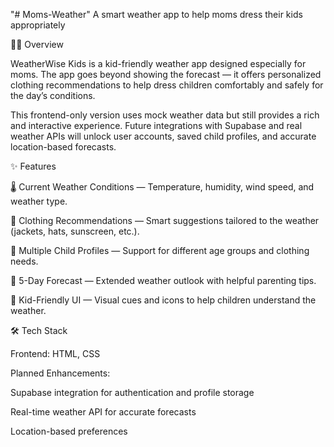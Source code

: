 "# Moms-Weather" A smart weather app to help moms dress their kids appropriately

👩‍👧 Overview

WeatherWise Kids is a kid-friendly weather app designed especially for moms. The app goes beyond showing the forecast — it offers personalized clothing recommendations to help dress children comfortably and safely for the day’s conditions.

This frontend-only version uses mock weather data but still provides a rich and interactive experience. Future integrations with Supabase and real weather APIs will unlock user accounts, saved child profiles, and accurate location-based forecasts.

✨ Features

🌡️ Current Weather Conditions — Temperature, humidity, wind speed, and weather type.

👕 Clothing Recommendations — Smart suggestions tailored to the weather (jackets, hats, sunscreen, etc.).

👶 Multiple Child Profiles — Support for different age groups and clothing needs.

📅 5-Day Forecast — Extended weather outlook with helpful parenting tips.

🎨 Kid-Friendly UI — Visual cues and icons to help children understand the weather.

🛠️ Tech Stack

Frontend: HTML, CSS

Planned Enhancements:

Supabase integration for authentication and profile storage

Real-time weather API for accurate forecasts

Location-based preferences
